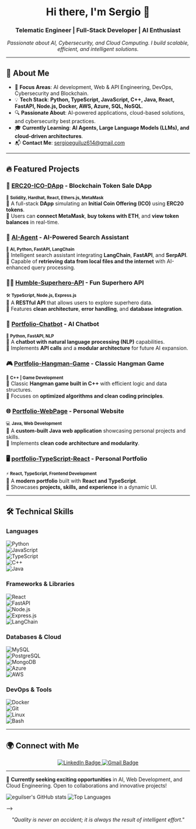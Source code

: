 <h1 align="center">Hi there, I'm Sergio 👋</h1>
<h3 align="center">Telematic Engineer | Full-Stack Developer | AI Enthusiast</h3>

<p align="center">
  <em>Passionate about AI, Cybersecurity, and Cloud Computing. I build scalable, efficient, and intelligent solutions.</em>
</p>

---

## 🚀 About Me  

- 🎯 **Focus Areas**: AI development, Web & API Engineering, DevOps, Cybersecurity and Blockchain.  
- 💡 **Tech Stack**: **Python, TypeScript, JavaScript, C++, Java, React, FastAPI, Node.js, Docker, AWS, Azure, SQL, NoSQL**.  
- 🔍 **Passionate About**: AI-powered applications, cloud-based solutions, and cybersecurity best practices.  
- 🎓 **Currently Learning**: **AI Agents, Large Language Models (LLMs), and cloud-driven architectures**.  
- 📬 **Contact Me**: [sergioeguiluz614@gmail.com](mailto:sergioeguiluz614@gmail.com)  

---

## 🔥 Featured Projects  

### 💸 **[ERC20-ICO-DApp](https://github.com/eguilser/ERC20-ICO-DApp) - Blockchain Token Sale DApp**  
<sub>🔗 **Solidity, Hardhat, React, Ethers.js, MetaMask**</sub>  
🔹 A full-stack **DApp** simulating an **Initial Coin Offering (ICO)** using **ERC20 tokens**.  
🔹 Users can **connect MetaMask**, **buy tokens with ETH**, and **view token balances** in real-time.

### 🧠 **[AI-Agent](https://github.com/eguilser/AI-Agent) - AI-Powered Search Assistant**  
<sub>🚀 **AI, Python, FastAPI, LangChain**</sub>  
🔹 Intelligent search assistant integrating **LangChain**, **FastAPI**, and **SerpAPI**.  
🔹 Capable of **retrieving data from local files and the internet** with AI-enhanced query processing.  

### 🦸‍♂️ **[Humble-Superhero-API](https://github.com/eguilser/Humble-Superhero-API) - Fun Superhero API**  
<sub>🛠️ **TypeScript, Node.js, Express.js**</sub>  
🔹 A **RESTful API** that allows users to explore superhero data.  
🔹 Features **clean architecture**, **error handling**, and **database integration**.  

### 💬 **[Portfolio-Chatbot](https://github.com/eguilser/Portfolio-Chatbot) - AI Chatbot**  
<sub>🤖 **Python, FastAPI, NLP**</sub>  
🔹 A **chatbot with natural language processing (NLP)** capabilities.  
🔹 Implements **API calls** and a **modular architecture** for future AI expansion.  

### 🎮 **[Portfolio-Hangman-Game](https://github.com/eguilser/portfolio-hangman-game) - Classic Hangman Game**  
<sub>🎲 **C++ | Game Development**</sub>  
🔹 Classic **Hangman game built in C++** with efficient logic and data structures.  
🔹 Focuses on **optimized algorithms and clean coding principles**.  

### 🌐 **[Portfolio-WebPage](https://github.com/eguilser/Portfolio-WebPage) - Personal Website**  
<sub>💻 **Java, Web Development**</sub>  
🔹 A **custom-built Java web application** showcasing personal projects and skills.  
🔹 Implements **clean code architecture and modularity**.  

### 🖥️ **[portfolio-TypeScript-React](https://github.com/eguilser/portfolio-TypeScript-React) - Personal Portfolio**  
<sub>⚡ **React, TypeScript, Frontend Development**</sub>  
🔹 A **modern portfolio** built with **React and TypeScript**.  
🔹 Showcases **projects, skills, and experience** in a dynamic UI.  

---

## 🛠️ **Technical Skills**  

### **Languages**  
![Python](https://img.shields.io/badge/-Python-3776AB?style=flat&logo=python&logoColor=white)  
![JavaScript](https://img.shields.io/badge/-JavaScript-F7DF1E?style=flat&logo=javascript&logoColor=black)  
![TypeScript](https://img.shields.io/badge/-TypeScript-007ACC?style=flat&logo=typescript&logoColor=white)  
![C++](https://img.shields.io/badge/-C++-00599C?style=flat&logo=c%2B%2B&logoColor=white)  
![Java](https://img.shields.io/badge/-Java-007396?style=flat&logo=java&logoColor=white)  

### **Frameworks & Libraries**  
![React](https://img.shields.io/badge/-React-61DAFB?style=flat&logo=react&logoColor=black)  
![FastAPI](https://img.shields.io/badge/-FastAPI-009688?style=flat&logo=fastapi&logoColor=white)  
![Node.js](https://img.shields.io/badge/-Node.js-339933?style=flat&logo=node.js&logoColor=white)  
![Express.js](https://img.shields.io/badge/-Express.js-000000?style=flat&logo=express&logoColor=white)  
![LangChain](https://img.shields.io/badge/-LangChain-FF9900?style=flat&logo=langchain&logoColor=white)  

### **Databases & Cloud**  
![MySQL](https://img.shields.io/badge/-MySQL-4479A1?style=flat&logo=mysql&logoColor=white)  
![PostgreSQL](https://img.shields.io/badge/-PostgreSQL-336791?style=flat&logo=postgresql&logoColor=white)  
![MongoDB](https://img.shields.io/badge/-MongoDB-47A248?style=flat&logo=mongodb&logoColor=white)  
![Azure](https://img.shields.io/badge/-Azure-0089D6?style=flat&logo=microsoft-azure&logoColor=white)  
![AWS](https://img.shields.io/badge/-AWS-232F3E?style=flat&logo=amazon-aws&logoColor=white)  

### **DevOps & Tools**  
![Docker](https://img.shields.io/badge/-Docker-2496ED?style=flat&logo=docker&logoColor=white)  
![Git](https://img.shields.io/badge/-Git-F05032?style=flat&logo=git&logoColor=white)  
![Linux](https://img.shields.io/badge/-Linux-FCC624?style=flat&logo=linux&logoColor=black)  
![Bash](https://img.shields.io/badge/-Bash-4EAA25?style=flat&logo=gnubash&logoColor=white)  

---

## 🌍 Connect with Me  

<p align="center">
  <a href="https://www.linkedin.com/in/sergio-eguíluz-43482a265" target="_blank">
    <img src="https://img.shields.io/badge/-LinkedIn-0077B5?style=flat&logo=linkedin&logoColor=white" alt="LinkedIn Badge"/>
  </a>  
  <a href="mailto:sergioeguiluz614@gmail.com">
    <img src="https://img.shields.io/badge/-Email-D14836?style=flat&logo=gmail&logoColor=white" alt="Gmail Badge"/>
  </a>  
</p>

---

🚀 **Currently seeking exciting opportunities** in AI, Web Development, and Cloud Engineering. Open to collaborations and innovative projects!  


  <img src="https://github-readme-stats.vercel.app/api?username=eguilser&show_icons=true&theme=dark" alt="eguilser's GitHub stats" />
  <img src="https://github-readme-stats.vercel.app/api/top-langs/?username=eguilser&layout=compact&theme=dark" alt="Top Languages"/>
</p>
-->

<p align="center">
  <i>"Quality is never an accident; it is always the result of intelligent effort."</i>
</p>


